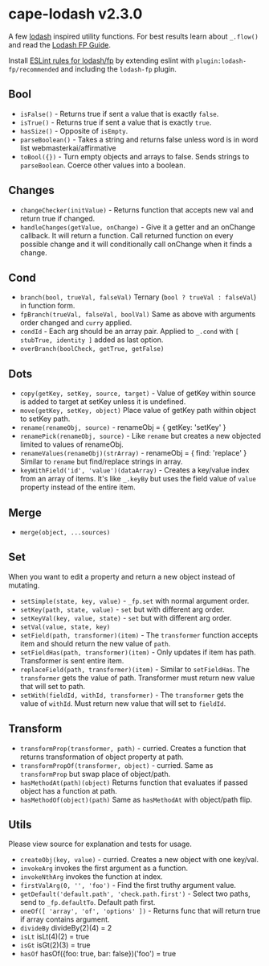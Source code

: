 # cape-lodash v2.3.0

A few [lodash](https://lodash.com/docs) inspired utility functions. For best results learn about `_.flow()` and read the [Lodash FP Guide](https://github.com/lodash/lodash/wiki/FP-Guide).

Install [ESLint rules for lodash/fp](https://github.com/jfmengels/eslint-plugin-lodash-fp) by extending eslint with `plugin:lodash-fp/recommended` and including the `lodash-fp` plugin.

## Bool

- `isFalse()` - Returns true if sent a value that is exactly `false`.
- `isTrue()` - Returns true if sent a value that is exactly `true`.
- `hasSize()` - Opposite of `isEmpty`.
- `parseBoolean()` - Takes a string and returns false unless word is in word list webmasterkai/affirmative
- `toBool({})` - Turn empty objects and arrays to false. Sends strings to `parseBoolean`. Coerce other values into a boolean.

## Changes

- `changeChecker(initValue)` - Returns function that accepts new val and return true if changed.
- `handleChanges(getValue, onChange)` - Give it a getter and an onChange callback. It will return a function. Call returned function on every possible change and it will conditionally call onChange when it finds a change.

## Cond

- `branch(bool, trueVal, falseVal)` Ternary (`bool ? trueVal : falseVal`) in function form.
- `fpBranch(trueVal, falseVal, boolVal)` Same as above with arguments order changed and `curry` applied.
- `condId` - Each arg should be an array pair. Applied to `_.cond` with `[ stubTrue, identity ]` added as last option.
- `overBranch(boolCheck, getTrue, getFalse)`

## Dots

- `copy(getKey, setKey, source, target)` - Value of getKey within source is added to target at setKey unless it is undefined.
- `move(getKey, setKey, object)` Place value of getKey path within object to setKey path.
- `rename(renameObj, source)` - renameObj = { getKey: 'setKey' }
- `renamePick(renameObj, source)` - Like `rename` but creates a new objected limited to values of renameObj.
- `renameValues(renameObj)(strArray)` - renameObj = { find: 'replace' } Similar to `rename` but find/replace strings in array.
- `keyWithField('id', 'value')(dataArray)` - Creates a key/value index from an array of items. It's like `_.keyBy` but uses the field value of `value` property instead of the entire item.

## Merge

- `merge(object, ...sources)`

## Set

When you want to edit a property and return a new object instead of mutating.

- `setSimple(state, key, value)` - `_fp.set` with normal argument order.
- `setKey(path, state, value)` - `set` but with different arg order.
- `setKeyVal(key, value, state)` - `set` but with different arg order.
- `setVal(value, state, key)`
- `setField(path, transformer)(item)` - The `transformer` function accepts item and should return the new value of `path`.
- `setFieldHas(path, transformer)(item)` - Only updates if item has path. Transformer is sent entire item.
- `replaceField(path, transformer)(item)` - Similar to `setFieldHas`. The `transformer` gets the value of path. Transformer must return new value that will set to path.
- `setWith(fieldId, withId, transformer)` - The `transformer` gets the value of `withId`. Must return new value that will set to `fieldId`.

## Transform

- `transformProp(transformer, path)` - curried. Creates a function that returns transformation of object property at path.
- `transformPropOf(transformer, object)` - curried. Same as `transformProp` but swap place of object/path.
- `hasMethodAt(path)(object)` Returns function that evaluates if passed object has a function at path.
- `hasMethodOf(object)(path)` Same as `hasMethodAt` with object/path flip.


## Utils

Please view source for explanation and tests for usage.
- `createObj(key, value)` - curried. Creates a new object with one key/val.
- `invokeArg` invokes the first argument as a function.
- `invokeNthArg` invokes the function at index.
- `firstValArg(0, '', 'foo')` - Find the first truthy argument value.
- `getDefault('default.path', 'check.path.first')` - Select two paths, send to `_fp.defaultTo`. Default path first.
- `oneOf([ 'array', 'of', 'options' ])` - Returns func that will return true if array contains argument.
- `divideBy` divideBy(2)(4) = 2
- `isLt` isLt(4)(2) = true
- `isGt` isGt(2)(3) = true
- `hasOf` hasOf({foo: true, bar: false})('foo') = true
